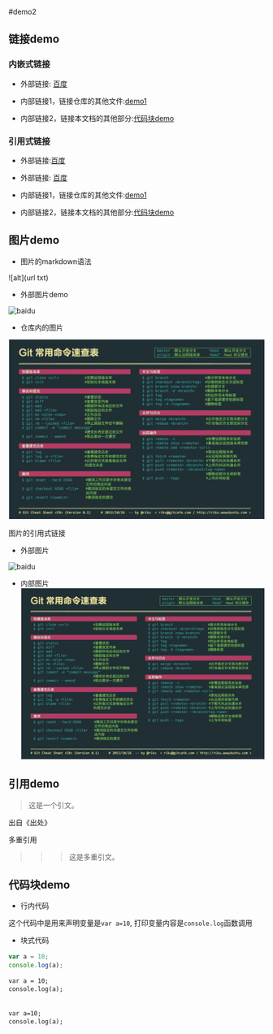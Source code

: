 #demo2

## 链接demo

### 内嵌式链接

* 外部链接: [百度](http://www.baidu.com)
 
* 内部链接1，链接仓库的其他文件:[demo1](demo1.md)

* 内部链接2，链接本文档的其他部分:[代码块demo](demo2.md#代码块-demo)

### 引用式链接

* 外部链接:[百度]

* 外部链接: [百度][baidu]

* 内部链接1，链接仓库的其他文件:[demo1]

* 内部链接2，链接本文档的其他部分:[代码块demo]

## 图片demo

* 图片的markdown语法

![alt](url txt)

* 外部图片demo

![baidu](https://www.baidu.com/img/baidu_jgylogo3.gif "百度网站")

* 仓库内的图片

![](img/Git.png)

图片的引用式链接

* 外部图片

![baidu][baidu_logo]

* 内部图片
![][open_png]


## 引用demo

> 这是一个引文。
 
出自《出处》

多重引用

>>>这是多重引文。

## 代码块demo

* 行内代码

这个代码中是用来声明变量是`var a=10`, 打印变量内容是`console.log`函数调用

* 块式代码

```javascript
var a = 10;
console.log(a);
```

    var a = 10;
    console.log(a);


    var a=10;
    console.log(a);



<!--- 下面是本文档中的用到的链接-->

[百度]:http://www.baidu.com

[baidu]:http://www.baidu.com

[demo1]:demo1.md

[代码块demo]:demo2.md#代码块-demo

[open_png]:img/Git.png

[baidu_logo]:https://www.baidu.com/img/bd_logo1.png
